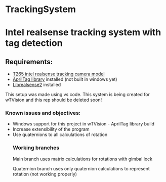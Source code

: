 # TrackingSystem

<h1>Intel realsense tracking system with tag detection</h1>
<h2>Requirements:</h2>

<ul>
  <li><a href="https://www.intelrealsense.com/tracking-camera-t265/">T265 intel realsense tracking camera model</a></li>
  <li><a href="https://github.com/AprilRobotics/apriltag">AprilTag library</a> installed (not built in windows yet)</li>
  <li><a href="https://github.com/IntelRealSense/librealsense">Librealsense2</a> installed</li>
</ul>

This setup was made using vs code.
This system is being created for wTVision and this rep should be deleted soon!

<h3>Known issues and objectives:</h3>
<ul>
<li>Windows support for this project in wTVision - AprilTag library build</li>
<li>Increase extensibility of the program</li>
<li>Use quaternions to all calculations of rotation</li>
<h3>Working branches</h3>
<p>Main branch uses matrix calculations for rotations with gimbal lock</p>
<p>Quaternion branch uses only quaternion calculations to represent rotation (not working properly)</p>

</ul>
